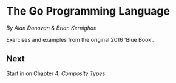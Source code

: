 
# The Go Programming Language

*By Alan Donovan & Brian Kernighan*

Exercises and examples from the original 2016 'Blue Book'.

## Next

Start in on Chapter 4, *Composite Types*

